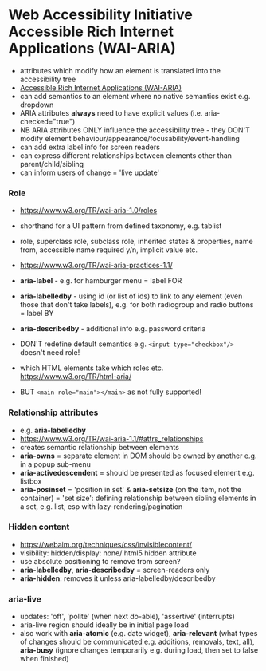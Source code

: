 # Web Accessibility Initiative Accessible Rich Internet Applications (WAI-ARIA)
- attributes which modify how an element is translated into the accessibility tree
- [Accessible Rich Internet Applications (WAI-ARIA)](https://www.w3.org/TR/wai-aria-1.1/)
- can add semantics to an element where no native semantics exist e.g. dropdown
- ARIA attributes **always** need to have explicit values (i.e. aria-checked="true")
- NB ARIA attributes ONLY influence the accessibility tree - they DON'T modify element behaviour/appearance/focusability/event-handling
- can add extra label info for screen readers
- can express different relationships between elements other than parent/child/sibling
- can inform users of change = 'live update'

### Role
- https://www.w3.org/TR/wai-aria-1.0/roles
- shorthand for a UI pattern from defined taxonomy, e.g. tablist
- role, superclass role, subclass role, inherited states & properties, name from, accessible name required y/n, implicit value etc.

- https://www.w3.org/TR/wai-aria-practices-1.1/

- **aria-label** - e.g. for hamburger menu = label FOR
- **aria-labelledby** - using id (or list of ids) to link to any element (even those that don't take labels), e.g. for both radiogroup and radio buttons = label BY
- **aria-describedby** - additional info e.g. password criteria

- DON'T redefine default semantics e.g. `<input type="checkbox"/>` doesn't need role!
- which HTML elements take which roles etc. https://www.w3.org/TR/html-aria/
- BUT `<main role="main"></main>` as not fully supported!

### Relationship attributes
- e.g. **aria-labelledby**
- https://www.w3.org/TR/wai-aria-1.1/#attrs_relationships
- creates semantic relationship between elements
- **aria-owns** = separate element in DOM should be owned by another e.g. in a popup sub-menu
- **aria-activedescendent** = should be presented as focused element e.g. listbox
- **aria-posinset** = 'position in set' & **aria-setsize** (on the item, not the container) = 'set size': defining relationship between sibling elements in a set, e.g. list, esp with lazy-rendering/pagination

### Hidden content
- https://webaim.org/techniques/css/invisiblecontent/
- visibility: hidden/display: none/ html5 hidden attribute
- use absolute positioning to remove from screen?
- **aria-labelledby**, **aria-describedby** = screen-readers only
- **aria-hidden**: removes it unless aria-labelledby/describedby


### aria-live
- updates: 'off', 'polite' (when next do-able), 'assertive' (interrupts)
- aria-live region should ideally be in initial page load
- also work with **aria-atomic** (e.g. date widget), **aria-relevant** (what types of changes should be communicated e.g. additions, removals, text, all), **aria-busy** (ignore changes temporarily e.g. during load, then set to false when finished)
